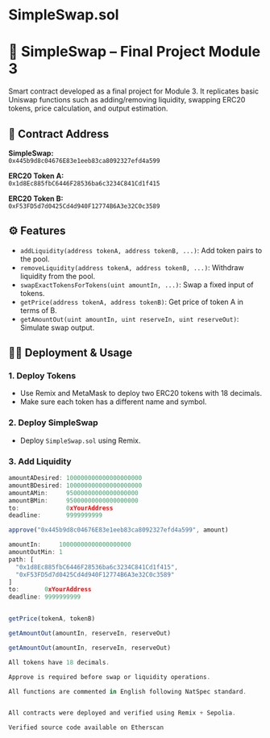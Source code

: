 # SimpleSwap.sol

# 🧪 SimpleSwap – Final Project Module 3

Smart contract developed as a final project for Module 3. It replicates basic Uniswap functions such as adding/removing liquidity, swapping ERC20 tokens, price calculation, and output estimation.

## 🚀 Contract Address

**SimpleSwap:**  
`0x445b9d8c04676E83e1eeb83ca8092327efd4a599`

**ERC20 Token A:**  
`0x1d8Ec885fbC6446F28536ba6c3234C841Cd1f415`

**ERC20 Token B:**  
`0xF53FD5d7d0425Cd4d940F12774B6A3e32C0c3589`

## ⚙️ Features

- `addLiquidity(address tokenA, address tokenB, ...)`: Add token pairs to the pool.
- `removeLiquidity(address tokenA, address tokenB, ...)`: Withdraw liquidity from the pool.
- `swapExactTokensForTokens(uint amountIn, ...)`: Swap a fixed input of tokens.
- `getPrice(address tokenA, address tokenB)`: Get price of token A in terms of B.
- `getAmountOut(uint amountIn, uint reserveIn, uint reserveOut)`: Simulate swap output.

## 🧑‍💻 Deployment & Usage

### 1. Deploy Tokens
- Use Remix and MetaMask to deploy two ERC20 tokens with 18 decimals.
- Make sure each token has a different name and symbol.

### 2. Deploy SimpleSwap
- Deploy `SimpleSwap.sol` using Remix.

### 3. Add Liquidity

```js
amountADesired: 100000000000000000000
amountBDesired: 100000000000000000000
amountAMin:     95000000000000000000
amountBMin:     95000000000000000000
to:             0xYourAddress
deadline:       9999999999

approve("0x445b9d8c04676E83e1eeb83ca8092327efd4a599", amount)

amountIn:     10000000000000000000
amountOutMin: 1
path: [
  "0x1d8Ec885fbC6446F28536ba6c3234C841Cd1f415", 
  "0xF53FD5d7d0425Cd4d940F12774B6A3e32C0c3589"
]
to:       0xYourAddress
deadline: 9999999999


getPrice(tokenA, tokenB)

getAmountOut(amountIn, reserveIn, reserveOut)

getAmountOut(amountIn, reserveIn, reserveOut)

All tokens have 18 decimals.

Approve is required before swap or liquidity operations.

All functions are commented in English following NatSpec standard.


All contracts were deployed and verified using Remix + Sepolia.

Verified source code available on Etherscan

